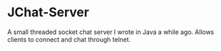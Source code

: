 JChat-Server
============

A small threaded socket chat server I wrote in Java a while ago. Allows clients to connect and chat through telnet.
